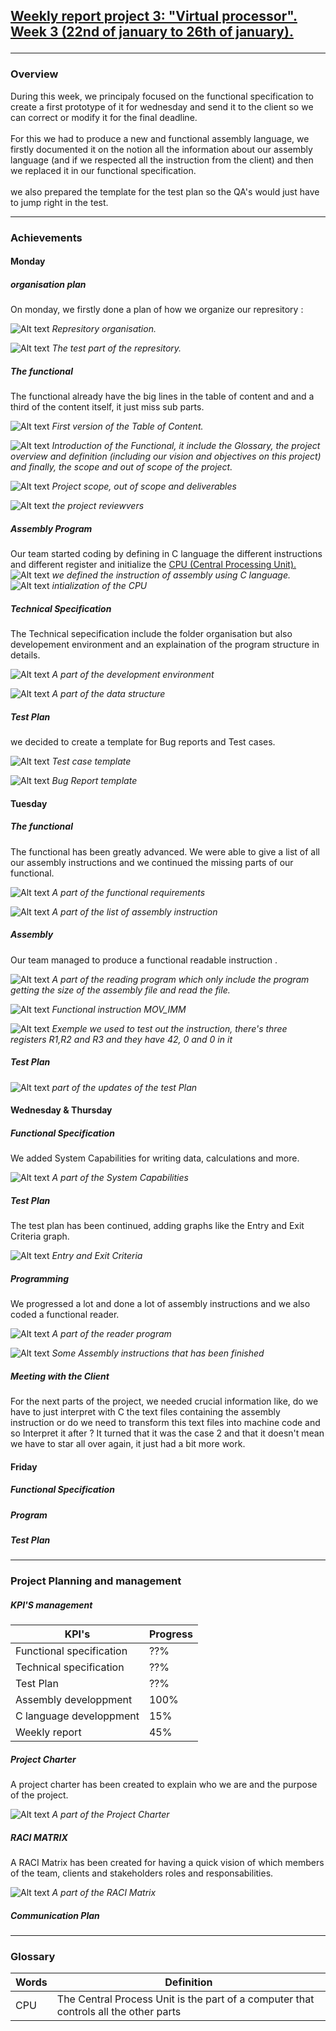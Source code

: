 <h2><u><strong>Weekly report project 3: "Virtual processor". Week 3 (22nd of january to 26th of january).</strong></u>

--------------------------------------------
<h3>Overview</h3>
During this week, we principaly focused on the functional specification to create a first prototype of it for wednesday and send it to the client so we can correct or modify it for the final deadline.
<br>
<br>
For this we had to produce a new and functional assembly language, we firstly documented it on the notion all the information about our assembly language (and if we respected all the instruction from the client) and then we replaced it in our functional specification.
<br>
<br>
we also prepared the template for the test plan so the QA's would just have to jump right in the test.

------
<h3>Achievements</h3>

<h4>Monday</h4>

<h5>organisation plan</h5>

On monday, we firstly done a plan of how we organize our represitory :

![Alt text](/documents/management/image/Screenshot%202024-01-22%20at%2016.15.00.png)
*Represitory organisation.*

![Alt text](/documents/management/image/Screenshot%202024-01-22%20at%2016.15.24.png)
*The test part of the represitory.*

<h5>The functional</h5>

The functional already have the big lines in the table of content and and a third of the content itself, it just miss sub parts.

![Alt text](/documents/management/image/ToC_v1.png)
*First version of the Table of Content.*

![Alt text](/documents/management/image/Functional2.png)
*Introduction of the Functional, it include the Glossary, the project overview and definition (including our vision and objectives on this project) and finally, the scope and out of scope of the project.*

![Alt text](/documents/management/image/Functional3.png)
*Project scope, out of scope and deliverables*

![Alt text](/documents/management/image/Functional4.png)
*the project reviewvers*

<h5>Assembly Program</h5>

Our team started coding by defining in C language the different instructions and different register and initialize the [CPU (Central Processing Unit).](#-glossary)
![Alt text](/documents/management/image/Dev1.png)
*we defined the instruction of assembly using C language.*
![Alt text](/documents/management/image/Dev2.png)
*intialization of the CPU*

<h5>Technical Specification</h5>

The Technical sepecification include the folder organisation but also developement environment and an explaination of the program structure in details.

![Alt text](/documents/management/image/technical2.png)
*A part of the development environment*

![Alt text](/documents/management/image/technical3.png)
*A part of the data structure*

<h5>Test Plan</h5>

we decided to create a template for Bug reports and Test cases.

![Alt text](/documents/management/image/TP1.png)
*Test case template*

![Alt text](/documents/management/image/TP2.png)
*Bug Report template*

<h4>Tuesday</h4>

<h5>The functional</h5>
The functional has been greatly advanced. We were able to give a list of all our assembly instructions and we continued the missing parts of our functional.

![Alt text](/documents/management/image/Functional6.png)
*A part of the functional requirements*

![Alt text](/documents/management/image/Functional7.png)
*A part of the list of assembly instruction*


<h5>Assembly</h5>

Our team managed to produce a functional readable instruction .

![Alt text](/documents/management/image/Dev4.png)
*A part of the reading program which only include the program getting the size of the assembly file and read the file.*


![Alt text](/documents/management/image/Dev3.png)
*Functional instruction MOV_IMM*

![Alt text](/documents/management/image/Dev5.png)
*Exemple we used to test out the instruction, there's three registers R1,R2 and R3 and they have 42, 0 and 0 in it*

<h5>Test Plan</h5>

![Alt text](/documents/management/image/TP3.png)
*part of the updates of the test Plan*

<h4>Wednesday & Thursday</h4>

<h5>Functional Specification</h5>

We added  System Capabilities for writing data, calculations and more.

![Alt text](/documents/management/image/Functional8.png)
*A part of the System Capabilities*

<h5>Test Plan</h5>
The test plan has been continued, adding graphs like the Entry and Exit Criteria graph.

![Alt text](/documents/management/image/TP4.png)
*Entry and Exit Criteria*

<h5>Programming</h5>

We progressed a lot and done a lot of assembly instructions and we also coded a functional reader.

![Alt text](/documents/management/image/Dev6.png)
*A part of the reader program*

![Alt text](/documents/management/image/Dev7.png)
*Some Assembly instructions that has been finished*



<h5>Meeting with the Client</h5>

For the next parts of the project, we needed crucial information like, do we have to just interpret with C the text files containing the assembly instruction or do we need to transform this text files into machine code and so Interpret it after ? 
It turned that it was the case 2 and that it doesn't mean we have to star all over again, it just had a bit more work.


<h4>Friday</h4>

<h5>Functional Specification</h5>

<h5>Program</h5>

<h5>Test Plan</h5>

-------------------------------
<h3>Project Planning and management</h3>


<h5>KPI'S management </h5>

| KPI's   | Progress |
| -------- | ------- |
| Functional specification  | ??%   |
| Technical specification | ??%   |
| Test Plan| ??%   |
| Assembly developpment | 100%   |
| C language developpment | 15%  |
| Weekly report  | 45%   |

<h5>Project Charter</h5>

A project charter has been created to explain who we are and the purpose of the project.

![Alt text](/documents/management/image/PC.png)
*A part of the Project Charter*

<h5>RACI MATRIX</h5>

A RACI Matrix has been created for having a quick vision of which members of the team, clients  and stakeholders roles and responsabilities.

![Alt text](/documents/management/image/RACI.png)
*A part of the RACI Matrix*

<h5>Communication Plan</h5>



-------
<h3>Glossary</h3>

|Words  | Definition |
| -------- | ------- |
| CPU  | The Central Process Unit is the part of a computer that controls all the other parts   |